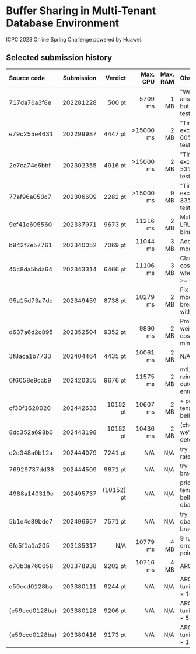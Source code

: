 # Buffer Sharing in Multi-Tenant Database Environment

ICPC 2023 Online Spring Challenge powered by Huawei.

## Selected submission history

| Source code | Submission | Verdict | Max. CPU | Max. RAM | Observations |
|:--- |:---:| ---:| ---:| ---:|:--- |
| 717da76a3f8e | 202281228 |    500 pt |  5709 ms | 1 MB | "Wrong answer" in all but the first test |
| e79c255e4631 | 202299987 |   4447 pt |>15000 ms | 2 MB | "Time limit exceeded" in 60% of the tests |
| 2e7ca74e6bbf | 202302355 |   4916 pt |>15000 ms | 2 MB | "Time limit exceeded" in 53% of the tests |
| 77af96a050c7 | 202306609 |   2282 pt |>15000 ms | 9 MB | "Time limit exceeded" in 83% of the tests |
| 9ef41e695560 | 202337971 |   9673 pt | 11216 ms | 2 MB | Multi-tenant LRU using a binary heap |
| b942f2e57761 | 202340052 |   7069 pt | 11044 ms | 3 MB | Add a cost model |
| 45c8da5bda64 | 202343314 |   6466 pt | 11106 ms | 3 MB | Clamp the cost model when Qactual >= Qbase |
| 95a15d73a7dc | 202349459 |   8738 pt | 10279 ms | 2 MB | Fix cost model and break ties with used |
| d637a6d2c895 | 202352504 |   9352 pt |  9890 ms | 2 MB | Probability-weighted cost minimzation |
| 3f8aca1b7733 | 202404464 |   4435 pt | 10061 ms | 2 MB | N/A |
| 0f6058e9ccb9 | 202420355 |   9676 pt | 11575 ms | 2 MB | mtLRU with reinsertion of outdated entries |
| cf30f1620020 | 202442633 |  10152 pt | 10607 ms | 2 MB | + prioritize tenants bellow qbase |
| 8dc352a698b0 | 202443198 |  10152 pt | 10436 ms | 2 MB | (check that we're deterministic) |
| c2d348a0b12a | 202444079 |   7241 pt |      N/A |  N/A | try 1000 hit rate brackets |
| 76929737dd38 | 202444509 |   9871 pt |      N/A |  N/A | try 2 hit rate brackets |
| 4988a140319e | 202495737 |(10152) pt |      N/A |  N/A | prioritize tenants bellow/at qbase |
| 5b1e4e89bde7 | 202496657 |   7571 pt |      N/A |  N/A | try 1000 qbase/qcur brackets |
| 6fc5f1a1a205 | 203135317 |       N/A | 10779 ms | 4 MB | 9 runtime errors; 5 nil points |
| c70b3a760658 | 203378938 |   9202 pt | 10716 ms | 4 MB | ARC |
| e59ccd0128ba | 203380111 |   9244 pt |      N/A |  N/A | ARC + qmin tuning to prio × 10% |
|(e59ccd0128ba)| 203380128 |   9206 pt |      N/A |  N/A | ARC + qmin tuning to prio × 5% |
|(e59ccd0128ba)| 203380416 |   9173 pt |      N/A |  N/A | ARC + qmin tuning to prio × 15% |
